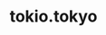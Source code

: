 ---
title: tokio.tokyo
description: Web App/Web Site - in progress
bodyText: <strong>Description:</strong><br>Creating the Wordpress theme from scratch, as I have been relied upon on my backend skills from php and Ruby on Rails, as I never have created a WordPress theme before.  
img: background.jpg
alt: TTL
url: https://github.com/rfujiwar23/tokioinkarami-wp
---